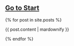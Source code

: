 [Go to Start](./index.md)
---

{% for post in site.posts %}
<p>{{ post.content | mardownify }}</p>
{% endfor %}